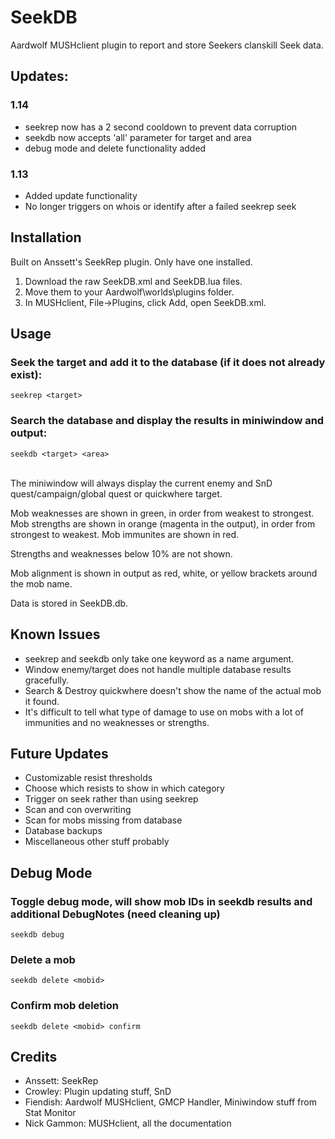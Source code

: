 # SeekDB
Aardwolf MUSHclient plugin to report and store Seekers clanskill Seek data.

## Updates:
### 1.14
- seekrep now has a 2 second cooldown to prevent data corruption
- seekdb now accepts 'all' parameter for target and area
- debug mode and delete functionality added

### 1.13
- Added update functionality
- No longer triggers on whois or identify after a failed seekrep seek

## Installation
Built on Anssett's SeekRep plugin. Only have one installed.
1. Download the raw SeekDB.xml and SeekDB.lua files.
2. Move them to your Aardwolf\worlds\plugins folder.
3. In MUSHclient, File->Plugins, click Add, open SeekDB.xml.

## Usage
### Seek the target and add it to the database (if it does not already exist):
```
seekrep <target>
```
### Search the database and display the results in miniwindow and output:
```
seekdb <target> <area>
```
\
The miniwindow will always display the current enemy and SnD quest/campaign/global quest or quickwhere target.

Mob weaknesses are shown in green, in order from weakest to strongest.
Mob strengths are shown in orange (magenta in the output), in order from strongest to weakest.
Mob immunites are shown in red.

Strengths and weaknesses below 10% are not shown.

Mob alignment is shown in output as red, white, or yellow brackets around the mob name.

Data is stored in SeekDB.db.

## Known Issues
- seekrep and seekdb only take one keyword as a name argument.
- Window enemy/target does not handle multiple database results gracefully.
- Search & Destroy quickwhere doesn't show the name of the actual mob it found.
- It's difficult to tell what type of damage to use on mobs with a lot of immunities and no weaknesses or strengths.

## Future Updates
- Customizable resist thresholds
- Choose which resists to show in which category
- Trigger on seek rather than using seekrep
- Scan and con overwriting
- Scan for mobs missing from database
- Database backups
- Miscellaneous other stuff probably

## Debug Mode
### Toggle debug mode, will show mob IDs in seekdb results and additional DebugNotes (need cleaning up)
```
seekdb debug
```
### Delete a mob
```
seekdb delete <mobid>
```

### Confirm mob deletion
```
seekdb delete <mobid> confirm
```

## Credits
- Anssett: SeekRep 
- Crowley: Plugin updating stuff, SnD
- Fiendish: Aardwolf MUSHclient, GMCP Handler,  Miniwindow stuff from Stat Monitor
- Nick Gammon: MUSHclient, all the documentation
